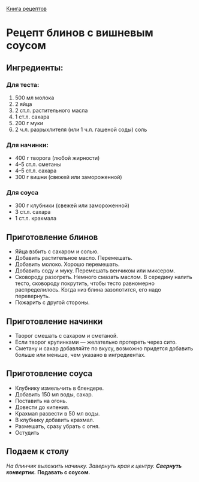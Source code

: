 [Книга рецептов](main.md)
# Рецепт блинов с вишневым соусом
## Ингредиенты:
### Для теста:
1. 500 мл молока
2. 2 яйца
3. 2 ст.л. растительного масла
4. 1 ст.л. сахара
5. 200 г муки
6. 2 ч.л. разрыхлителя (или 1 ч.л. гашеной соды)
соль
### Для начинки:
* 400 г творога (любой жирности)
* 4–5 ст.л. сметаны
* 4–5 ст.л. сахара
* 300 г вишни (свежей или замороженной)
### Для соуса
+ 300 г клубники (свежей или замороженной)
+ 3 ст.л. сахара
+ 1 ст.л. крахмала
## Приготовление блинов
* Яйца взбить с сахаром и солью.
* Добавить растительное масло.
Перемешать.
* Добавить молоко.
Хорошо перемешать.
* Добавить соду и муку.
Перемешать венчиком или миксером.
* Сковороду разогреть.
Немного смазать маслом.
В середину налить тесто, сковороду покрутить, чтобы тесто равномерно распределилось.
Когда низ блина зазолотится, его надо перевернуть.
* Пожарить с другой стороны.

## Приготовление начинки
* Творог смешать с сахаром и сметаной.
* Если творог крупинками — желательно протереть через сито.
* Сметану и сахар добавляйте по вкусу, возможно придется добавить больше или меньше, чем указано в ингредиентах.
## Приготовление соуса
* Клубнику измельчить в блендере.
* Добавить 150 мл воды, сахар.
* Поставить на огонь.
* Довести до кипения.
* Крахмал развести в 50 мл воды.
* В клубнику добавить крахмал.
* Размешать, сразу убрать с огня.
* Остудить
## Подаем к столу
*На блинчик выложить начинку.*
_Завернуть края к центру._
**_Свернуть конвертик._**
__Подавать с соусом.__


